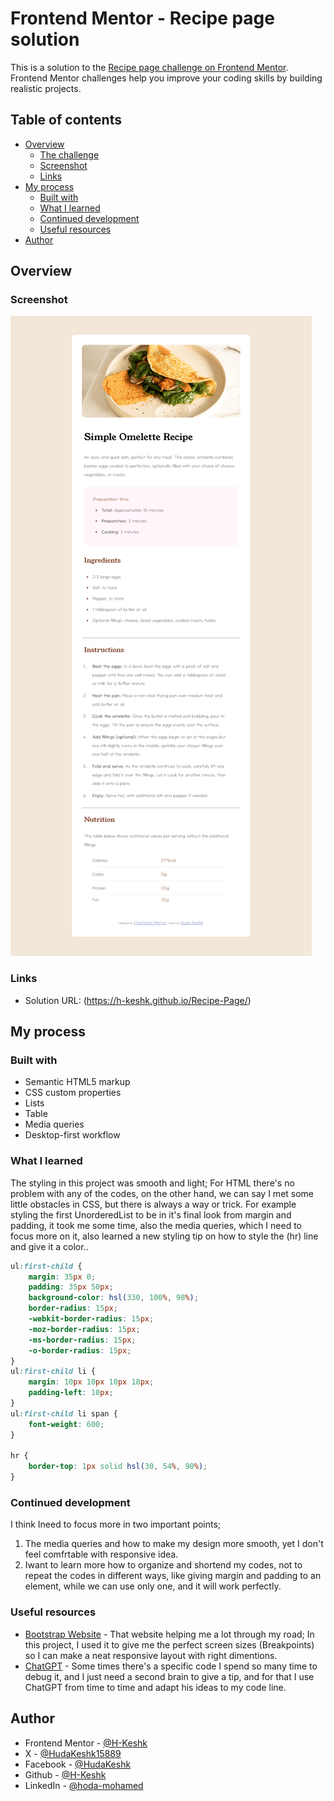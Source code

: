 # Frontend Mentor - Recipe page solution

This is a solution to the [Recipe page challenge on Frontend Mentor](https://www.frontendmentor.io/challenges/recipe-page-KiTsR8QQKm). Frontend Mentor challenges help you improve your coding skills by building realistic projects.

## Table of contents

- [Overview](#overview)
  - [The challenge](#the-challenge)
  - [Screenshot](#screenshot)
  - [Links](#links)
- [My process](#my-process)
  - [Built with](#built-with)
  - [What I learned](#what-i-learned)
  - [Continued development](#continued-development)
  - [Useful resources](#useful-resources)
- [Author](#author)

## Overview

### Screenshot

![](./Screenshot.png)

### Links

- Solution URL: (https://h-keshk.github.io/Recipe-Page/)

## My process

### Built with

- Semantic HTML5 markup
- CSS custom properties
- Lists
- Table
- Media queries
- Desktop-first workflow

### What I learned

The styling in this project was smooth and light; For HTML there's no problem with any of the codes, on the other hand, we can say I met some little obstacles in CSS, but there is always a way or trick. For example styling the first UnorderedList to be in it's final look from margin and padding, it took me some time, also the media queries, which I need to focus more on it,  also learned a new styling tip on how to style the (hr) line and give it a color..


```css
ul:first-child {
    margin: 35px 0;
    padding: 35px 50px;
    background-color: hsl(330, 100%, 98%);
    border-radius: 15px;
    -webkit-border-radius: 15px;
    -moz-border-radius: 15px;
    -ms-border-radius: 15px;
    -o-border-radius: 15px;
}
ul:first-child li {
    margin: 10px 10px 10px 18px;
    padding-left: 10px;
}
ul:first-child li span {
    font-weight: 600;
}

hr {
    border-top: 1px solid hsl(30, 54%, 90%);
}
```

### Continued development

I think Ineed to focus more in two important points;
1. The media queries and how to make my design more smooth, yet I don't feel comfrtable with responsive idea.
2. Iwant to learn more how to organize and shortend my codes, not to repeat the codes in different ways, like giving margin and padding to an element, while we can use only one, and it will work perfectly.


### Useful resources

- [Bootstrap Website](https://getbootstrap.com/) - That website helping me a lot through my road; In this project, I used it to give me the perfect screen sizes (Breakpoints) so I can make a neat responsive layout with right dimentions.
- [ChatGPT](https://chatgpt.com/) - Some times there's a specific code I spend so many time to debug it, and I just need a second brain to give a tip, and for that I use ChatGPT from time to time and adapt his ideas to my code line.


## Author

- Frontend Mentor - [@H-Keshk](https://www.frontendmentor.io/profile/H-Keshk)
- X - [@HudaKeshk15889](https://www.twitter.com/HudaKeshk15889)
- Facebook - [@HudaKeshk](https://www.facebook.com/HudaKeshk)
- Github - [@H-Keshk](https://github.com/H-Keshk)
- LinkedIn - [@hoda-mohamed](https://www.linkedin.com/in/hoda-mohamed-180735107/)
